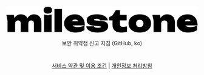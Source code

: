 <!-- suppress HtmlDeprecatedAttribute -->
<div align="center">

![Milestone](/.github/assets/logo.svg)
<p>보안 취약점 신고 지침 (GitHub, ko)</p>

<h1></h1>

[서비스 약관 및 이용 조건](https://milesto.ne.kr/terms)
|
[개인정보 처리방침](https://milesto.ne.kr/terms/privacy)
</div>
<br/>